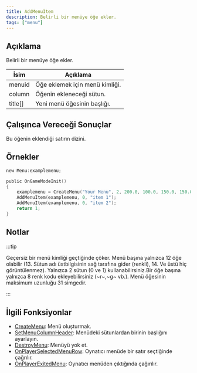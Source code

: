 ```yaml
---
title: AddMenuItem
description: Belirli bir menüye öğe ekler.
tags: ["menu"]
---
```


## Açıklama

Belirli bir menüye öğe ekler.

| İsim    | Açıklama                       |
| ------- | ------------------------------ |
| menuid  | Öğe eklemek için menü kimliği. |
| column  | Öğenin ekleneceği sütun.       |
| title[] | Yeni menü öğesinin başlığı.    |

## Çalışınca Vereceği Sonuçlar

Bu öğenin eklendiği satırın dizini.

## Örnekler

```c
new Menu:examplemenu;

public OnGameModeInit()
{
    examplemenu = CreateMenu("Your Menu", 2, 200.0, 100.0, 150.0, 150.0);
    AddMenuItem(examplemenu, 0, "item 1");
    AddMenuItem(examplemenu, 0, "item 2");
    return 1;
}
```

## Notlar

:::tip

Geçersiz bir menü kimliği geçtiğinde çöker. Menü başına yalnızca 12 öğe olabilir (13. Sütun adı üstbilgisinin sağ tarafına gider (renkli), 14. Ve üstü hiç görüntülenmez). Yalnızca 2 sütun (0 ve 1) kullanabilirsiniz.Bir öğe başına yalnızca 8 renk kodu ekleyebilirsiniz (~r~,~g~ vb.). Menü öğesinin maksimum uzunluğu 31 simgedir.

:::

## İlgili Fonksiyonlar

- [CreateMenu](CreateMenu.md): Menü oluşturmak.
- [SetMenuColumnHeader](SetMenuColumnHeader.md): Menüdeki sütunlardan birinin başlığını ayarlayın.
- [DestroyMenu](DestroyMenu.md): Menüyü yok et.
- [OnPlayerSelectedMenuRow](../callbacks/OnPlayerSelectedMenuRow.md): Oynatıcı menüde bir satır seçtiğinde çağrılır.
- [OnPlayerExitedMenu](../callbacks/OnPlayerExitedMenu.md): Oynatıcı menüden çıktığında çağırılır.

